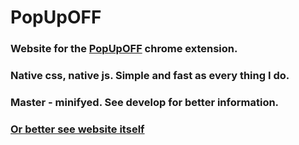 # PopUpOFF
### Website for the [PopUpOFF](https://chrome.google.com/webstore/detail/popupoff-popup-blocker/ifnkdbpmgkdbfklnbfidaackdenlmhgh) chrome extension.
### Native css, native js. Simple and fast as every thing I do.
### Master - minifyed. See develop for better information.
### [Or better see website itself](https://romanisthere.github.io/PopUpOFF-Website/)
